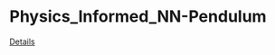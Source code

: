# Physics_Informed_NN-Pendulum

<a href="https://swarnadeepseth.github.io/pendulum_PINN.html" target="_blank">Details</a>
